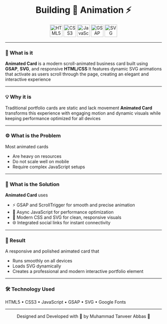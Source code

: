 <div align="center">
  <h1> Building 🏢 Animation ⚡</h1>
  <img src="https://img.shields.io/badge/HTML5-E34F26?logo=html5&logoColor=white&style=for-the-badge" height="40" alt="HTML5" />
  <img src="https://img.shields.io/badge/CSS3-1572B6?logo=css3&logoColor=white&style=for-the-badge" height="40" alt="CSS3" />
  <img src="https://img.shields.io/badge/JavaScript-F7DF1E?logo=javascript&logoColor=black&style=for-the-badge" height="40" alt="JavaScript" />
  <img src="https://img.shields.io/badge/GSAP-88CE02?logo=greensock&logoColor=black&style=for-the-badge" height="40" alt="GSAP" />
  <img src="https://img.shields.io/badge/SVG-FFB13B?logo=svg&logoColor=black&style=for-the-badge" height="40" alt="SVG" />
</div>

---

### 🧠 What is it

**Animated Card** is a modern scroll-animated business card built using **GSAP**, **SVG**, and responsive **HTML/CSS**
It features dynamic SVG animations that activate as users scroll through the page, creating an elegant and interactive experience

---

### 💡 Why it is

Traditional portfolio cards are static and lack movement
**Animated Card** transforms this experience with engaging motion and dynamic visuals while keeping performance optimized for all devices

---

### ⚙️ What is the Problem

Most animated cards

- Are heavy on resources
- Do not scale well on mobile
- Require complex JavaScript setups

---

### 🧩 What is the Solution

**Animated Card** uses

- ⚡ GSAP and ScrollTrigger for smooth and precise animation
- 🧠 Async JavaScript for performance optimization
- 🎨 Modern CSS and SVG for clean, responsive visuals
- 🌐 Integrated social links for instant connectivity

---

### 🚀 Result

A responsive and polished animated card that

- Runs smoothly on all devices
- Loads SVG dynamically
- Creates a professional and modern interactive portfolio element

---

### 🛠️ Technology Used

HTML5 • CSS3 • JavaScript • GSAP • SVG • Google Fonts

---

<div align="center">

Designed and Developed with 🧠 by Muhammad Tanveer Abbas 🌟

</div>
